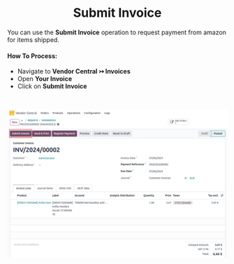 # <h1 align="center"> Submit Invoice </h2>

You can use the **Submit Invoice** operation to request payment from amazon for items shipped.


#### How To Process:

* Navigate to **Vendor Central ↣ Invoices**
* Open **Your Invoice**
* Click on **Submit Invoice**

<br/>

<div align="center">

![import-or-map-product](images/VC-19.png)
</div>

<br/>

